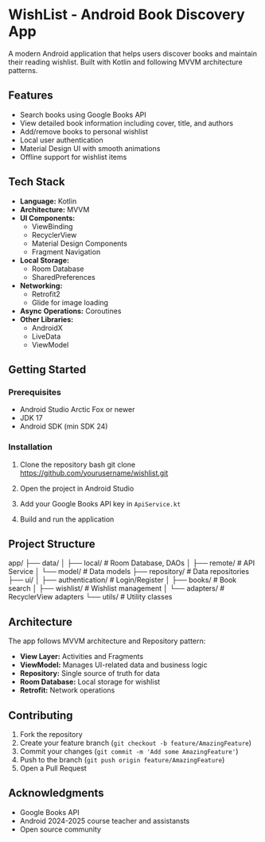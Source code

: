 # WishList - Android Book Discovery App

A modern Android application that helps users discover books and maintain their reading wishlist. Built with Kotlin and following MVVM architecture patterns.

## Features

- Search books using Google Books API
- View detailed book information including cover, title, and authors
- Add/remove books to personal wishlist
- Local user authentication
- Material Design UI with smooth animations
- Offline support for wishlist items

## Tech Stack

- **Language:** Kotlin
- **Architecture:** MVVM
- **UI Components:**
  - ViewBinding
  - RecyclerView
  - Material Design Components
  - Fragment Navigation
- **Local Storage:**
  - Room Database
  - SharedPreferences
- **Networking:**
  - Retrofit2
  - Glide for image loading
- **Async Operations:** Coroutines
- **Other Libraries:**
  - AndroidX
  - LiveData
  - ViewModel

## Getting Started

### Prerequisites
- Android Studio Arctic Fox or newer
- JDK 17
- Android SDK (min SDK 24)

### Installation
1. Clone the repository
bash
git clone https://github.com/yourusername/wishlist.git

2. Open the project in Android Studio
3. Add your Google Books API key in `ApiService.kt`
4. Build and run the application

## Project Structure
app/
├── data/
│ ├── local/ # Room Database, DAOs
│ ├── remote/ # API Service
│ └── model/ # Data models
├── repository/ # Data repositories
├── ui/
│ ├── authentication/ # Login/Register
│ ├── books/ # Book search
│ ├── wishlist/ # Wishlist management
│ └── adapters/ # RecyclerView adapters
└── utils/ # Utility classes


## Architecture

The app follows MVVM architecture and Repository pattern:
- **View Layer:** Activities and Fragments
- **ViewModel:** Manages UI-related data and business logic
- **Repository:** Single source of truth for data
- **Room Database:** Local storage for wishlist
- **Retrofit:** Network operations

## Contributing

1. Fork the repository
2. Create your feature branch (`git checkout -b feature/AmazingFeature`)
3. Commit your changes (`git commit -m 'Add some AmazingFeature'`)
4. Push to the branch (`git push origin feature/AmazingFeature`)
5. Open a Pull Request

## Acknowledgments

- Google Books API
- Android 2024-2025 course teacher and assistansts
- Open source community
